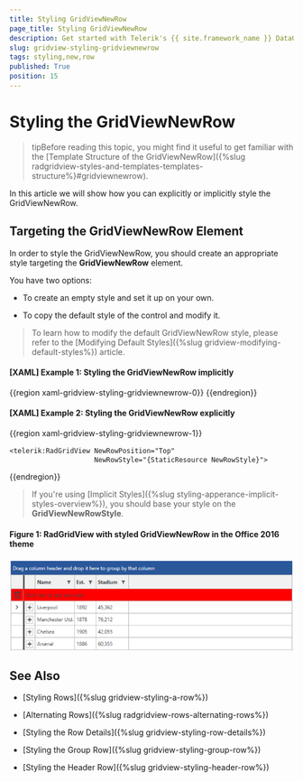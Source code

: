 ```yaml
---
title: Styling GridViewNewRow
page_title: Styling GridViewNewRow
description: Get started with Telerik's {{ site.framework_name }} DataGrid and learn how to you can explicitly or implicitly style the GridViewNewRow
slug: gridview-styling-gridviewnewrow
tags: styling,new,row
published: True
position: 15
---
```


# Styling the GridViewNewRow

>tipBefore reading this topic, you might find it useful to get familiar with the [Template Structure of the GridViewNewRow]({%slug radgridview-styles-and-templates-templates-structure%}#gridviewnewrow).

In this article we will show how you can explicitly or implicitly style the GridViewNewRow.

## Targeting the GridViewNewRow Element

In order to style the GridViewNewRow, you should create an appropriate style targeting the __GridViewNewRow__ element.

You have two options:

* To create an empty style and set it up on your own.

* To copy the default style of the control and modify it.

>To learn how to modify the default GridViewNewRow style, please refer to the [Modifying Default Styles]({%slug gridview-modifying-default-styles%}) article.

#### __[XAML] Example 1: Styling the GridViewNewRow implicitly__

{{region xaml-gridview-styling-gridviewnewrow-0}}
	<Style TargetType="telerik:GridViewNewRow">
        <Setter Property="Background" Value="Red" />
    </Style>
{{endregion}}

#### __[XAML] Example 2: Styling the GridViewNewRow explicitly__

{{region xaml-gridview-styling-gridviewnewrow-1}}
    <Style x:Key="NewRowStyle" TargetType="telerik:GridViewNewRow">
        <Setter Property="Background" Value="Red" />
    </Style>

    <telerik:RadGridView NewRowPosition="Top"
                         NewRowStyle="{StaticResource NewRowStyle}">
{{endregion}}

>If you're using [Implicit Styles]({%slug styling-apperance-implicit-styles-overview%}), you should base your style on the __GridViewNewRowStyle__.

#### __Figure 1: RadGridView with styled GridViewNewRow in the Office 2016 theme__

![Telerik {{ site.framework_name }} DataGrid-new-row-styling](images/gridview-newrow-styling.png)

## See Also

 * [Styling Rows]({%slug gridview-styling-a-row%})

 * [Alternating Rows]({%slug radgridview-rows-alternating-rows%})

 * [Styling the Row Details]({%slug gridview-styling-row-details%})

 * [Styling the Group Row]({%slug gridview-styling-group-row%})

 * [Styling the Header Row]({%slug gridview-styling-header-row%})
